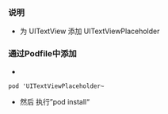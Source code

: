 ### 说明
- 为 UITextView 添加 UITextViewPlaceholder
### 通过Podfile中添加
-
   
    pod 'UITextViewPlaceholder~
- 然后 执行”pod install“
